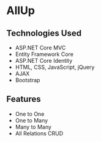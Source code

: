 # AllUp

## Technologies Used
- ASP.NET Core MVC
- Entity Framework Core
- ASP.NET Core Identity
- HTML, CSS, JavaScript, jQuery
- AJAX 
- Bootstrap

## Features
- One to One
- One to Many
- Many to Many
- All Relations CRUD
